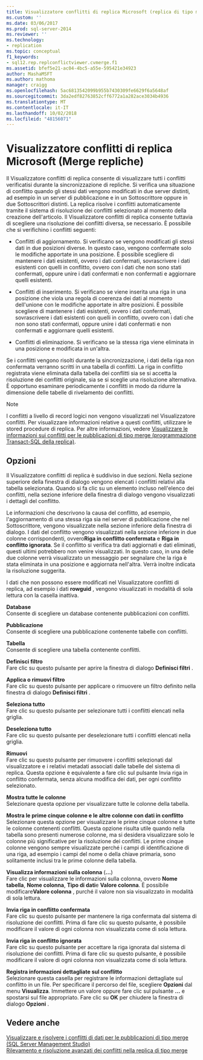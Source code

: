 ```yaml
---
title: Visualizzatore conflitti di replica Microsoft (replica di tipo merge) | Microsoft Docs
ms.custom: ''
ms.date: 03/06/2017
ms.prod: sql-server-2014
ms.reviewer: ''
ms.technology:
- replication
ms.topic: conceptual
f1_keywords:
- sql12.rep.replconflictviewer.cvmerge.f1
ms.assetid: bfef5e21-ac04-4bc5-a55e-595421e34923
author: MashaMSFT
ms.author: mathoma
manager: craigg
ms.openlocfilehash: 5ac6813542099b955b7430309fe6629f6a5648af
ms.sourcegitcommit: 3da2edf82763852cff6772a1a282ace3034b4936
ms.translationtype: MT
ms.contentlocale: it-IT
ms.lasthandoff: 10/02/2018
ms.locfileid: "48156071"
---
```

# <a name="microsoft-replication-conflict-viewer-merge-replication"></a>Visualizzatore conflitti di replica Microsoft (Merge repliche)
  Il Visualizzatore conflitti di replica consente di visualizzare tutti i conflitti verificatisi durante la sincronizzazione di repliche. Si verifica una situazione di conflitto quando gli stessi dati vengono modificati in due server distinti, ad esempio in un server di pubblicazione e in un Sottoscrittore oppure in due Sottoscrittori distinti. La replica risolve i conflitti automaticamente tramite il sistema di risoluzione dei conflitti selezionato al momento della creazione dell'articolo. Il Visualizzatore conflitti di replica consente tuttavia di scegliere una risoluzione dei conflitti diversa, se necessario. È possibile che si verifichino i conflitti seguenti:  
  
-   Conflitti di aggiornamento. Si verificano se vengono modificati gli stessi dati in due posizioni diverse. In questo caso, vengono confermate solo le modifiche apportate in una posizione. È possibile scegliere di mantenere i dati esistenti, ovvero i dati confermati, sovrascrivere i dati esistenti con quelli in conflitto, ovvero con i dati che non sono stati confermati, oppure unire i dati confermati e non confermati e aggiornare quelli esistenti.  
  
-   Conflitti di inserimento. Si verificano se viene inserita una riga in una posizione che viola una regola di coerenza dei dati al momento dell'unione con le modifiche apportate in altre posizioni. È possibile scegliere di mantenere i dati esistenti, ovvero i dati confermati, sovrascrivere i dati esistenti con quelli in conflitto, ovvero con i dati che non sono stati confermati, oppure unire i dati confermati e non confermati e aggiornare quelli esistenti.  
  
-   Conflitti di eliminazione. Si verificano se la stessa riga viene eliminata in una posizione e modificata in un'altra.  
  
 Se i conflitti vengono risolti durante la sincronizzazione, i dati della riga non confermata verranno scritti in una tabella di conflitti. La riga in conflitto registrata viene eliminata dalla tabella dei conflitti sia se si accetta la risoluzione dei conflitti originale, sia se si sceglie una risoluzione alternativa. È opportuno esaminare periodicamente i conflitti in modo da ridurre la dimensione delle tabelle di rivelamento dei conflitti.  
  
> [!NOTE]  
>  I conflitti a livello di record logici non vengono visualizzati nel Visualizzatore conflitti. Per visualizzare informazioni relative a questi conflitti, utilizzare le stored procedure di replica. Per altre informazioni, vedere [Visualizzare le informazioni sui conflitti per le pubblicazioni di tipo merge &#40;programmazione Transact-SQL della replica&#41;](view-conflict-information-for-merge-publications.md).  
  
## <a name="options"></a>Opzioni  
 Il Visualizzatore conflitti di replica è suddiviso in due sezioni. Nella sezione superiore della finestra di dialogo vengono elencati i conflitti relativi alla tabella selezionata. Quando si fa clic su un elemento incluso nell'elenco dei conflitti, nella sezione inferiore della finestra di dialogo vengono visualizzati i dettagli del conflitto.  
  
 Le informazioni che descrivono la causa del conflitto, ad esempio, l'aggiornamento di una stessa riga sia nel server di pubblicazione che nel Sottoscrittore, vengono visualizzate nella sezione inferiore della finestra di dialogo. I dati del conflitto vengono visualizzati nella sezione inferiore in due colonne corrispondenti, ovvero**Riga in conflitto confermata** e **Riga in conflitto ignorata**. Se il conflitto si verifica tra dati aggiornati e dati eliminati, questi ultimi potrebbero non venire visualizzati. In questo caso, in una delle due colonne verrà visualizzato un messaggio per segnalare che la riga è stata eliminata in una posizione e aggiornata nell'altra. Verrà inoltre indicata la risoluzione suggerita.  
  
 I dati che non possono essere modificati nel Visualizzatore conflitti di replica, ad esempio i dati **rowguid** , vengono visualizzati in modalità di sola lettura con la casella inattiva.  
  
 **Database**  
 Consente di scegliere un database contenente pubblicazioni con conflitti.  
  
 **Pubblicazione**  
 Consente di scegliere una pubblicazione contenente tabelle con conflitti.  
  
 **Tabella**  
 Consente di scegliere una tabella contenente conflitti.  
  
 **Definisci filtro**  
 Fare clic su questo pulsante per aprire la finestra di dialogo **Definisci filtri** .  
  
 **Applica o rimuovi filtro**  
 Fare clic su questo pulsante per applicare o rimuovere un filtro definito nella finestra di dialogo **Definisci filtri** .  
  
 **Seleziona tutto**  
 Fare clic su questo pulsante per selezionare tutti i conflitti elencati nella griglia.  
  
 **Deseleziona tutto**  
 Fare clic su questo pulsante per deselezionare tutti i conflitti elencati nella griglia.  
  
 **Rimuovi**  
 Fare clic su questo pulsante per rimuovere i conflitti selezionati dal visualizzatore e i relativi metadati associati dalle tabelle del sistema di replica. Questa opzione è equivalente a fare clic sul pulsante Invia riga in conflitto confermata, senza alcuna modifica dei dati, per ogni conflitto selezionato.  
  
 **Mostra tutte le colonne**  
 Selezionare questa opzione per visualizzare tutte le colonne della tabella.  
  
 **Mostra le prime cinque colonne e le altre colonne con dati in conflitto**  
 Selezionare questa opzione per visualizzare le prime cinque colonne e tutte le colonne contenenti conflitti. Questa opzione risulta utile quando nella tabella sono presenti numerose colonne, ma si desidera visualizzare solo le colonne più significative per la risoluzione dei conflitti. Le prime cinque colonne vengono sempre visualizzate perché i campi di identificazione di una riga, ad esempio i campi del nome o della chiave primaria, sono solitamente inclusi tra le prime colonne della tabella.  
  
 **Visualizza informazioni sulla colonna** (**…**)  
 Fare clic per visualizzare le informazioni sulla colonna, ovvero **Nome tabella**, **Nome colonna**, **Tipo di dati**e **Valore colonna**. È possibile modificare**Valore colonna** , purché il valore non sia visualizzato in modalità di sola lettura.  
  
 **Invia riga in conflitto confermata**  
 Fare clic su questo pulsante per mantenere la riga confermata dal sistema di risoluzione dei conflitti. Prima di fare clic su questo pulsante, è possibile modificare il valore di ogni colonna non visualizzata come di sola lettura.  
  
 **Invia riga in conflitto ignorata**  
 Fare clic su questo pulsante per accettare la riga ignorata dal sistema di risoluzione dei conflitti. Prima di fare clic su questo pulsante, è possibile modificare il valore di ogni colonna non visualizzata come di sola lettura.  
  
 **Registra informazioni dettagliate sul conflitto**  
 Selezionare questa casella per registrare le informazioni dettagliate sul conflitto in un file. Per specificare il percorso del file, scegliere **Opzioni** dal menu **Visualizza**. Immettere un valore oppure fare clic sul pulsante **...** e spostarsi sul file appropriato. Fare clic su **OK** per chiudere la finestra di dialogo **Opzioni** .  
  
## <a name="see-also"></a>Vedere anche  
 [Visualizzare e risolvere i conflitti di dati per le pubblicazioni di tipo merge &#40;SQL Server Management Studio&#41;](view-and-resolve-data-conflicts-for-merge-publications.md)   
 [Rilevamento e risoluzione avanzati dei conflitti nella replica di tipo merge](merge/advanced-merge-replication-conflict-detection-and-resolution.md)  
  
  
